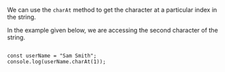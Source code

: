 We can use the `charAt` method
to get the character at a particular index
in the string.

In the example given below,
we are accessing the second character of the string.

<codeblock language="javascript" type="lesson">
<code>
const userName = "Sam Smith";
console.log(userName.charAt(1));
</code>
</codeblock>
